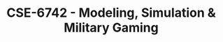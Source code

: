 ---
layout: course
title: CSE-6742 - Modeling, Simulation & Military Gaming
aliases: 
course_id: CSE-6742
permalink: /CSE-6742/
avg_difficulty: 1.75
avg_rating: 3.60
avg_workload: 5.00
---